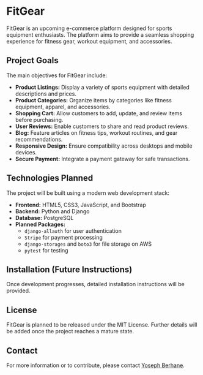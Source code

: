 # FitGear

FitGear is an upcoming e-commerce platform designed for sports equipment enthusiasts. The platform aims to provide a seamless shopping experience for fitness gear, workout equipment, and accessories. 

## Project Goals

The main objectives for FitGear include:
- **Product Listings:** Display a variety of sports equipment with detailed descriptions and prices.
- **Product Categories:** Organize items by categories like fitness equipment, apparel, and accessories.
- **Shopping Cart:** Allow customers to add, update, and review items before purchasing.
- **User Reviews:** Enable customers to share and read product reviews.
- **Blog:** Feature articles on fitness tips, workout routines, and gear recommendations.
- **Responsive Design:** Ensure compatibility across desktops and mobile devices.
- **Secure Payment:** Integrate a payment gateway for safe transactions.

## Technologies Planned

The project will be built using a modern web development stack:

- **Frontend:** HTML5, CSS3, JavaScript, and Bootstrap
- **Backend:** Python and Django
- **Database:** PostgreSQL
- **Planned Packages:** 
  - `django-allauth` for user authentication
  - `Stripe` for payment processing
  - `django-storages` and `boto3` for file storage on AWS
  - `pytest` for testing

## Installation (Future Instructions)

Once development progresses, detailed installation instructions will be provided.

## License

FitGear is planned to be released under the MIT License. Further details will be added once the project reaches a mature state.

## Contact

For more information or to contribute, please contact [Yoseph Berhane](mailto:contact@yoseph.dev).
